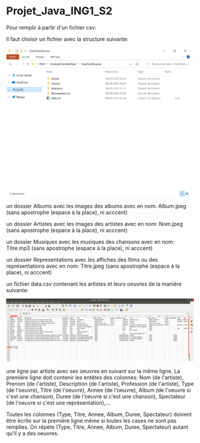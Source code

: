 # Projet_Java_ING1_S2

Pour remplir à partir d'un fichier csv:

Il faut choisir un fichier avec la structure suivante:

<img src="ImageReadMe/dossier.PNG" lab="Structure du dossier a importer" height="400" >

un dossier Albums avec les images des albums avec en nom: Album.jpeg (sans apostrophe (espace à la place), ni acccent)

un dossier Artistes avec les images des artistes avec en nom: Nom.jpeg (sans apostrophe (espace à la place), ni acccent)

un dossier Musiques avec les musiques des chansons avec en nom: Titre.mp3 (sans apostrophe (espace à la place), ni acccent)

un dossier Representations avec les affiches des films ou des représentations avec en nom: Titre.jpeg (sans apostrophe (espace à la place), ni acccent)
  
un fichier data.csv contenant les artistes et leurs oeuvres de la manière suivante:

<img src="ImageReadMe/csv.png" lab="Structure du fichier csv importé">

une ligne par artiste avec ses oeuvres en suivant sur la même ligne.
La première ligne doit contenir les entêtes des colonnes:
Nom (de l'artiste), Prenom (de l'artiste), Description (de l'artiste), Profession (de l'artiste), Type (de l'oeuvre), Titre (de l'oeuvre), Annee (de l'oeuvre), Album (de l'oeuvre si c'est une chanson), Duree (de l'oeuvre si c'est une chanson), Spectateur (de l'oeuvre si c'est une représentation),...

Toutes les colonnes (Type, Titre, Annee, Album, Duree, Spectateur) doivent être écrite sur la première ligne même si toutes les cases ne sont pas remplies. On répète (Type, Titre, Annee, Album, Duree, Spectateur) autant qu'il y a des oeuvres.
